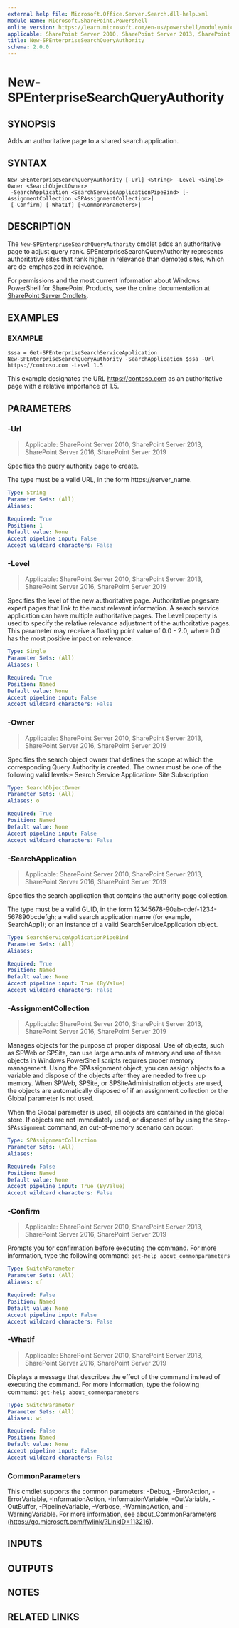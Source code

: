 ```yaml
---
external help file: Microsoft.Office.Server.Search.dll-help.xml
Module Name: Microsoft.SharePoint.Powershell
online version: https://learn.microsoft.com/en-us/powershell/module/microsoft.sharepoint.powershell/new-spenterprisesearchqueryauthority
applicable: SharePoint Server 2010, SharePoint Server 2013, SharePoint Server 2016, SharePoint Server 2019
title: New-SPEnterpriseSearchQueryAuthority
schema: 2.0.0
---
```


# New-SPEnterpriseSearchQueryAuthority

## SYNOPSIS
Adds an authoritative page to a shared search application.

## SYNTAX

```
New-SPEnterpriseSearchQueryAuthority [-Url] <String> -Level <Single> -Owner <SearchObjectOwner>
 -SearchApplication <SearchServiceApplicationPipeBind> [-AssignmentCollection <SPAssignmentCollection>]
 [-Confirm] [-WhatIf] [<CommonParameters>]
```

## DESCRIPTION
The `New-SPEnterpriseSearchQueryAuthority` cmdlet adds an authoritative page to adjust query rank.
SPEnterpriseSearchQueryAuthority represents authoritative sites that rank higher in relevance than demoted sites, which are de-emphasized in relevance.

For permissions and the most current information about Windows PowerShell for SharePoint Products, see the online documentation at [SharePoint Server Cmdlets](https://learn.microsoft.com/powershell/sharepoint/sharepoint-server/sharepoint-server-cmdlets).

## EXAMPLES

### EXAMPLE
```
$ssa = Get-SPEnterpriseSearchServiceApplication
New-SPEnterpriseSearchQueryAuthority -SearchApplication $ssa -Url https://contoso.com -Level 1.5
```

This example designates the URL https://contoso.com as an authoritative page with a relative importance of 1.5.

## PARAMETERS

### -Url

> Applicable: SharePoint Server 2010, SharePoint Server 2013, SharePoint Server 2016, SharePoint Server 2019

Specifies the query authority page to create.

The type must be a valid URL, in the form https://server_name.

```yaml
Type: String
Parameter Sets: (All)
Aliases:

Required: True
Position: 1
Default value: None
Accept pipeline input: False
Accept wildcard characters: False
```

### -Level

> Applicable: SharePoint Server 2010, SharePoint Server 2013, SharePoint Server 2016, SharePoint Server 2019

Specifies the level of the new authoritative page.
Authoritative pagesare expert pages that link to the most relevant information.
A search service application can have multiple authoritative pages.
The Level property is used to specify the relative relevance adjustment of the authoritative pages.
This parameter may receive a floating point value of 0.0 - 2.0, where 0.0 has the most positive impact on relevance.

```yaml
Type: Single
Parameter Sets: (All)
Aliases: l

Required: True
Position: Named
Default value: None
Accept pipeline input: False
Accept wildcard characters: False
```

### -Owner

> Applicable: SharePoint Server 2010, SharePoint Server 2013, SharePoint Server 2016, SharePoint Server 2019

Specifies the search object owner that defines the scope at which the corresponding Query Authority is created. The owner must be one of the following valid levels:- Search Service Application- Site Subscription

```yaml
Type: SearchObjectOwner
Parameter Sets: (All)
Aliases: o

Required: True
Position: Named
Default value: None
Accept pipeline input: False
Accept wildcard characters: False
```

### -SearchApplication

> Applicable: SharePoint Server 2010, SharePoint Server 2013, SharePoint Server 2016, SharePoint Server 2019

Specifies the search application that contains the authority page collection.

The type must be a valid GUID, in the form 12345678-90ab-cdef-1234-567890bcdefgh; a valid search application name (for example, SearchApp1); or an instance of a valid SearchServiceApplication object.

```yaml
Type: SearchServiceApplicationPipeBind
Parameter Sets: (All)
Aliases:

Required: True
Position: Named
Default value: None
Accept pipeline input: True (ByValue)
Accept wildcard characters: False
```

### -AssignmentCollection

> Applicable: SharePoint Server 2010, SharePoint Server 2013, SharePoint Server 2016, SharePoint Server 2019

Manages objects for the purpose of proper disposal.
Use of objects, such as SPWeb or SPSite, can use large amounts of memory and use of these objects in Windows PowerShell scripts requires proper memory management.
Using the SPAssignment object, you can assign objects to a variable and dispose of the objects after they are needed to free up memory.
When SPWeb, SPSite, or SPSiteAdministration objects are used, the objects are automatically disposed of if an assignment collection or the Global parameter is not used.

When the Global parameter is used, all objects are contained in the global store.
If objects are not immediately used, or disposed of by using the `Stop-SPAssignment` command, an out-of-memory scenario can occur.

```yaml
Type: SPAssignmentCollection
Parameter Sets: (All)
Aliases:

Required: False
Position: Named
Default value: None
Accept pipeline input: True (ByValue)
Accept wildcard characters: False
```

### -Confirm

> Applicable: SharePoint Server 2010, SharePoint Server 2013, SharePoint Server 2016, SharePoint Server 2019

Prompts you for confirmation before executing the command.
For more information, type the following command: `get-help about_commonparameters`

```yaml
Type: SwitchParameter
Parameter Sets: (All)
Aliases: cf

Required: False
Position: Named
Default value: None
Accept pipeline input: False
Accept wildcard characters: False
```

### -WhatIf

> Applicable: SharePoint Server 2010, SharePoint Server 2013, SharePoint Server 2016, SharePoint Server 2019

Displays a message that describes the effect of the command instead of executing the command.
For more information, type the following command: `get-help about_commonparameters`

```yaml
Type: SwitchParameter
Parameter Sets: (All)
Aliases: wi

Required: False
Position: Named
Default value: None
Accept pipeline input: False
Accept wildcard characters: False
```

### CommonParameters
This cmdlet supports the common parameters: -Debug, -ErrorAction, -ErrorVariable, -InformationAction, -InformationVariable, -OutVariable, -OutBuffer, -PipelineVariable, -Verbose, -WarningAction, and -WarningVariable. For more information, see about_CommonParameters (https://go.microsoft.com/fwlink/?LinkID=113216).

## INPUTS

## OUTPUTS

## NOTES

## RELATED LINKS
